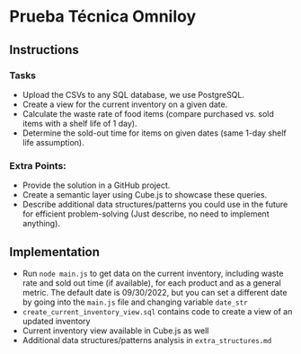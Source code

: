 # Prueba Técnica Omniloy

## Instructions
### Tasks
- Upload the CSVs to any SQL database, we use PostgreSQL.
- Create a view for the current inventory on a given date.
- Calculate the waste rate of food items (compare purchased vs. sold items with a shelf life of 1 day).
- Determine the sold-out time for items on given dates (same 1-day shelf life assumption).

### Extra Points:
- Provide the solution in a GitHub project.
- Create a semantic layer using Cube.js to showcase these queries.
- Describe additional data structures/patterns you could use in the future for efficient problem-solving (Just describe, no need to implement anything).


## Implementation
- Run `node main.js` to get data on the current inventory, including waste rate and sold out time (if available), for each product and as a general metric. The default date is 09/30/2022, but you can set a different date by going into the `main.js` file and changing variable `date_str`
- `create_current_inventory_view.sql` contains code to create a view of an updated inventory
- Current inventory view available in Cube.js as well
- Additional data structures/patterns analysis in `extra_structures.md`